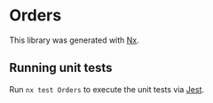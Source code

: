 # Orders

This library was generated with [Nx](https://nx.dev).

## Running unit tests

Run `nx test Orders` to execute the unit tests via [Jest](https://jestjs.io).
